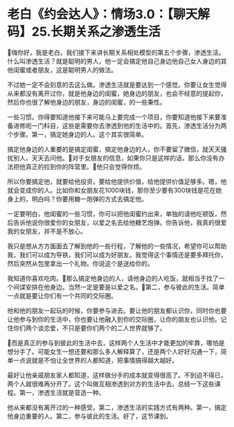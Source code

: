 # 老白《约会达人》：情场3.0：【聊天解码】25.长期关系之渗透生活

🎼嗨你好，我是老白。我们接下来讲长期关系相处模型的第五个步骤，渗透生活。什么叫渗透生活？就是聪明的男人，他一定会搞定他自己身边他自己女人身边的其他闺蜜或者朋友，这是聪明男人的做法。

不过她一定不会刻意的去这么做。渗透生活就是要达到一个感觉。你要让女生觉得从来都没有离开过你，就是他身边的闺蜜，她身边的朋友，也会不经意的提起你，然后你也很了解他身边的朋友，身边的闺蜜，的一些秉性。

一些习惯。你得要知道他接下来可能马上要完成一个项目，你要知道他接下来要准备进修呃一门科目，这些是需要你去渗透到他的生活中的。首先，渗透生活分为两个步骤。第一，搞定她身边的人。这个其实很简单。

搞定他身边的人重要的是搞定闺蜜，搞定他身边的人，你不要留了微信，就天天骚扰别人，天天去问他。🎼对于女朋友的信息，如果你只是这样的话，那么你没有办法把他真正的拉到你的阵营里。🎼他只会觉得你烦。

所以你要搞定他，就要给他投资，要给他提供价值，给他提供价值足够多。嗯，他就会变成你的人。比如你和女朋友花1000块钱，那你至少要有300块钱是花在她身上的，明白吗？你要用糖一炮弹的方式去搞定他。

一定要明白，他闺蜜的一些习惯，你可以把他闺蜜约出来，单独的请他吃顿饭，然后告诉他说你很爱你的女朋友，以爱之名去给他糖艺炮弹。你告诉他，我真的很爱我的女朋友，并不是不放心。

我只是想从方方面面去了解到他的一些行程，了解他的一些情况，希望你可以帮助我，我们可以成为导铁，我们可以成为好朋友。我觉得这个事情还是要多拜托你，然后突然从包里拿出一个礼物。你说这个是送给你的。

我知道你喜欢吃肉。🎼那么搞定他身边的人，请他身边的人吃饭，就相当于找了一个间谍安排在他身边。当然一定是要是以爱之名。🎼第二，参与彼此的生活。简单一点就是要让你们有一个共同的交际圈。

他和他的朋友一起玩的时候，你要参与进去。要让他的朋友都认识你，同时你也要让他参与到你的生活中，你也要让他融入到你的交际圈，让你的朋友也认识他。记住你们两个谈恋爱，不只是要你们两个的二人世界就够了。

🎼而是真正的参与到彼此的生活中去，这样两个人生活中才能更加的牢靠，哪怕是想分手了。可能女生一想还要和那么多人解释算了，还是两个人好好沟通一下，简单一点说就是不怕让全世界的人都知道，把事情搞得越大越好。

最好让他亲戚朋友家人都知道，这样做分手的成本就变得很高了。不到迫不得已，两个人就很难再分开了。这个叫做互相渗透到对方的生活中去。总结一下这些课程。第一，渗透生活就是营造一种。

他从来都没有离开过的一种感受。第二，渗透生活的实践方式有两种。第一，搞定他身边重要的人。第二，参与彼此的生活。好了，这节课到。

